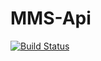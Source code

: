 # MMS-Api

[![Build Status](https://travis-ci.org/ChathurangaSandun/MMS-Api.svg?branch=master)](https://travis-ci.org/ChathurangaSandun/MMS-Api)
